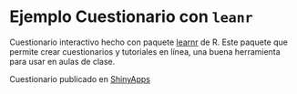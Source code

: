 # Ejemplo Cuestionario con `leanr`

Cuestionario interactivo hecho con paquete [learnr](https://rstudio.github.io/learnr/) de R. Este paquete que permite crear cuestionarios y tutoriales en línea, una buena herramienta para usar en aulas de clase.

Cuestionario publicado en [ShinyApps](https://m8juuc-riveracrist.shinyapps.io/Circuitos/)
